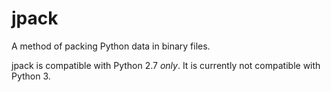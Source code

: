 # jpack
A method of packing Python data in binary files.

jpack is compatible with Python 2.7 *only*. It is currently not compatible with Python 3.
